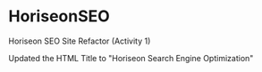 # HoriseonSEO

Horiseon SEO Site Refactor (Activity 1)

Updated the HTML Title to "Horiseon Search Engine Optimization"
